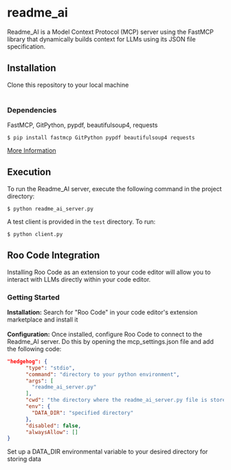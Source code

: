 # readme_ai
Readme_AI is a Model Context Protocol (MCP) server using the FastMCP library that dynamically builds context for LLMs using its JSON file specification.

## Installation
Clone this repository to your local machine <br> <br>

### Dependencies
FastMCP, GitPython, pypdf, beautifulsoup4, requests
```console
$ pip install fastmcp GitPython pypdf beautifulsoup4 requests
```
[More Information](https://gofastmcp.com/getting-started/installation)

## Execution
To run the Readme_AI server, execute the following command in the project directory:
```console
$ python readme_ai_server.py
```

A test client is provided in the `test` directory. To run:
```console
$ python client.py
```

## Roo Code Integration
Installing Roo Code as an extension to your code editor will allow you to interact with LLMs directly within your code editor.

### Getting Started
**Installation:** Search for "Roo Code" in your code editor's extension marketplace and install it <br> <br>
**Configuration:** Once installed, configure Roo Code to connect to the Readme_AI server. Do this by opening the mcp_settings.json file and add the following code:

```json
"hedgehog": {
      "type": "stdio",
      "command": "directory to your python environment",
      "args": [
        "readme_ai_server.py"
      ],
      "cwd": "the directory where the readme_ai_server.py file is stored",
      "env": {
        "DATA_DIR": "specified directory"
      },
      "disabled": false,
      "alwaysAllow": []
}
```
Set up a DATA_DIR environmental variable to your desired directory for storing data
